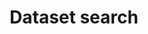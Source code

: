 ---
permalink: /nl/dataset/search
lang-ref: dataset/search
title: Dataset search
description: We publish open data
layout: dataset
---